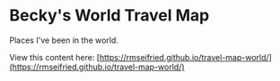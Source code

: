 # Becky's World Travel Map
Places I've been in the world.

View this content here: [https://rmseifried.github.io/travel-map-world/](https://rmseifried.github.io/travel-map-world/)

